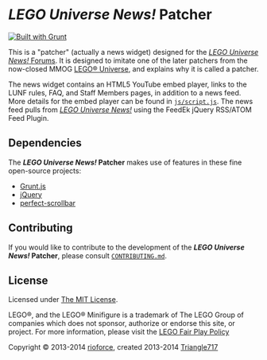 # _LEGO Universe News!_ Patcher #
[![Built with Grunt](https://cdn.gruntjs.com/builtwith.png)](http://gruntjs.com/)

This is a "patcher" (actually a news widget) designed for the [_LEGO Universe News!_ Forums](http://legouniversenews.forummotion.com/).
It is designed to imitate one of the later patchers from the now-closed MMOG [LEGO&reg; Universe](http://universe.lego.com/en-us/default.aspx),
and explains why it is called a patcher.

The news widget contains an HTML5 YouTube embed player, links to the LUNF rules, FAQ, and Staff Members pages, in addition to a news feed.
More details for the embed player can be found in [`js/script.js`](js/script.js).
The news feed pulls from [_LEGO Universe News!_](http://legouniversenews.wordpress.com/) using the FeedEk jQuery RSS/ATOM Feed Plugin.

## Dependencies ##
The **_LEGO Universe News!_ Patcher** makes use of features in these fine open-source projects:

* [Grunt.js](http://gruntjs.com/)
* [jQuery](https://jquery.com/)
* [perfect-scrollbar](https://github.com/noraesae/perfect-scrollbar#readme)

## Contributing ##
If you would like to contribute to the development of the **_LEGO Universe News!_ Patcher**,
please consult [`CONTRIBUTING.md`](CONTRIBUTING.md).

## License ##
Licensed under [The MIT License](http://opensource.org/licenses/MIT).

LEGO&reg;, and the LEGO&reg; Minifigure is a trademark of The LEGO Group of companies which does not sponsor, authorize or endorse this site, or project. For more information, please visit the [LEGO Fair Play Policy](http://aboutus.lego.com/en-us/legal-notice/fair-play/)

Copyright :copyright: 2013-2014 [rioforce](https://github.com/rioforce/), created 2013-2014 [Triangle717](https://github.com/le717/)
